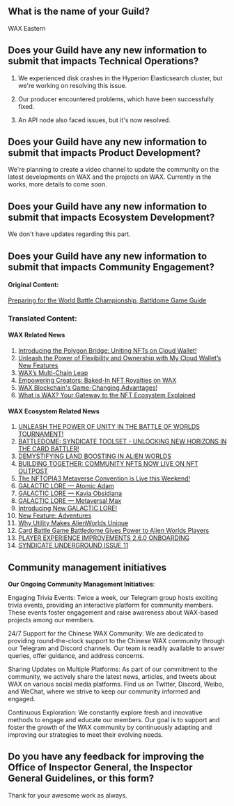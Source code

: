 ## What is the name of your Guild?

WAX Eastern

## Does your Guild have any new information to submit that impacts Technical Operations?

1. We experienced disk crashes in the Hyperion Elasticsearch cluster, but we're working on resolving this issue.

2. Our producer encountered problems, which have been successfully fixed.

3. An API node also faced issues, but it's now resolved.

## Does your Guild have any new information to submit that impacts Product Development?

We're planning to create a video channel to update the community on the latest developments on WAX and the projects on WAX. Currently in the works, more details to come soon.


## Does your Guild have any new information to submit that impacts Ecosystem Development?

We don't have updates regarding this part.

## Does your Guild have any new information to submit that impacts Community Engagement?

#### Original Content:

 [Preparing for the World Battle Championship, Battldome Game Guide](https://mp.weixin.qq.com/s/ROOK0rbA2HwBfKaqYz60jg)

### **Translated Content**:

#### WAX Related News
1. [Introducing the Polygon Bridge: Uniting NFTs on Cloud Wallet!](https://mp.weixin.qq.com/s/gGp0-v2bvunYgIKV-1z8CA)
5. [Unleash the Power of Flexibility and Ownership with My Cloud Wallet’s New Features](https://mp.weixin.qq.com/s/rYjYMqQcRoPlMJLV6p88uA)
6. [WAX’s Multi-Chain Leap](https://mp.weixin.qq.com/s/509XqUfggBmVICsKwDAeXg)
5. [Empowering Creators: Baked-In NFT Royalties on WAX
](https://mp.weixin.qq.com/s/vFAFCcTn-NSBWsvylE5mag) 
5. [WAX Blockchain's Game-Changing Advantages!
](https://mp.weixin.qq.com/s/HLgCRScG7KznO_NnBNkDOw) 
5. [What is WAX? Your Gateway to the NFT Ecosystem Explained
](https://mp.weixin.qq.com/s/KL1hnRzM3nv1rzmy8goIEQ) 



#### WAX Ecosystem Related News
1. [UNLEASH THE POWER OF UNITY IN THE BATTLE OF WORLDS TOURNAMENT!
](https://mp.weixin.qq.com/s/NBpu4hU81sA4AbHtC8KT8Q)
2. [BATTLEDOME: SYNDICATE TOOLSET - UNLOCKING NEW HORIZONS IN THE CARD BATTLER!
](https://mp.weixin.qq.com/s/3JD8XNu2vhIdgcahwhN84Q)
2. [DEMYSTIFYING LAND BOOSTING IN ALIEN WORLDS](https://mp.weixin.qq.com/s/_npOXb5fspHdSzm-rV9TjA)
2. [BUILDING TOGETHER: COMMUNITY NFTS NOW LIVE ON NFT OUTPOST
](https://mp.weixin.qq.com/s/19x_m6cKcNSQki92ux5SSg)
2. [The NFTOPIA3 Metaverse Convention is Live this Weekend!](https://mp.weixin.qq.com/s/38V49MZhVw7Ywcem4-iBDwvv)
3. [GALACTIC LORE — Atomic Adam](https://mp.weixin.qq.com/s/kC9afL0HCV303krhZChfhQ)
4. [GALACTIC LORE — Kavia Obsidiana
](https://mp.weixin.qq.com/s/2teM91Xn72q_UAOF2BCLcw)
5. [GALACTIC LORE — Metaversal Max
](https://mp.weixin.qq.com/s/raXNt3Qt_F3ubac08twCPA)
6. [Introducing New GALACTIC LORE!
](https://mp.weixin.qq.com/s/UuD8QPXGGREMUnPlyD2uZg)
4. [New Feature: Adventures
](https://mp.weixin.qq.com/s/OdNs3gY4yDrMLxNXkGW51w)
5. [Why Utility Makes AlienWorlds Unique
](https://mp.weixin.qq.com/s/Pv1Wf7VNtdgWm3FnEdLI9Q)
6. [Card Battle Game Battledome Gives Power to Alien Worlds Players](https://mp.weixin.qq.com/s/FBIJZON0jNueppBjxXQm9Q)
7. [PLAYER EXPERIENCE IMPROVEMENTS 2.6.0
ONBOARDING
](https://mp.weixin.qq.com/s/eVL18d2UN_2Wjvde7FKtaA)
5. [SYNDICATE UNDERGROUND ISSUE 11
](https://mp.weixin.qq.com/s/vw_6Kz7hbPCShawXvSjOVg)





## Community management initiatives

**Our Ongoing Community Management Initiatives**:

Engaging Trivia Events: Twice a week, our Telegram group hosts exciting trivia events, providing an interactive platform for community members. These events foster engagement and raise awareness about WAX-based projects among our members.

24/7 Support for the Chinese WAX Community: We are dedicated to providing round-the-clock support to the Chinese WAX community through our Telegram and Discord channels. Our team is readily available to answer queries, offer guidance, and address concerns.

Sharing Updates on Multiple Platforms: As part of our commitment to the community, we actively share the latest news, articles, and tweets about WAX on various social media platforms. Find us on Twitter, Discord, Weibo, and WeChat, where we strive to keep our community informed and engaged.

Continuous Exploration: We constantly explore fresh and innovative methods to engage and educate our members. Our goal is to support and foster the growth of the WAX community by continuously adapting and improving our strategies to meet their evolving needs.

## Do you have any feedback for improving the Office of Inspector General, the Inspector General Guidelines, or this form?

Thank for your awesome work as always.


